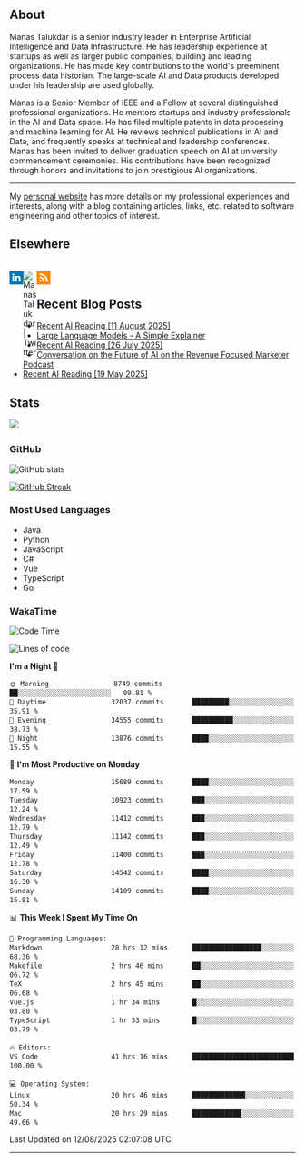 ## About

Manas Talukdar is a senior industry leader in Enterprise Artificial Intelligence and Data Infrastructure. He has leadership experience at startups as well as larger public companies, building and leading organizations. He has made key contributions to the world's preeminent process data historian. The large-scale AI and Data products developed under his leadership are used globally.

Manas is a Senior Member of IEEE and a Fellow at several distinguished professional organizations. He mentors startups and industry professionals in the AI and Data space. He has filed multiple patents in data processing and machine learning for AI. He reviews technical publications in AI and Data, and frequently speaks at technical and leadership conferences. Manas has been invited to deliver graduation speech on AI at university commencement ceremonies. His contributions have been recognized through honors and invitations to join prestigious AI organizations.

---

My [personal website](https://manastalukdar.github.io/) has more details on my professional experiences and interests, along with a blog containing articles, links, etc. related to software engineering and other topics of interest.

## Elsewhere

</br>

<a href="https://www.linkedin.com/in/manastalukdar" target="_blank">
  <img align="left" alt="Manas Talukdar | Linkedin" width="24px" src="https://raw.githubusercontent.com/edent/SuperTinyIcons/master/images/svg/linkedin.svg" />
</a>
<a href="https://www.twitter.com/manastalukdar" target="_blank">
  <img align="left" alt="Manas Talukdar | Twitter" width="24px" src="https://github.com/TheDudeThatCode/TheDudeThatCode/blob/master/Assets/Twitter.svg" />
</a>
<a href="https://manastalukdar.github.io/" target="_blank">
  <img align="left" alt="Manas Talukdar | Website" width="24px" src="https://github.com/edent/SuperTinyIcons/blob/master/images/svg/rss.svg" />
</a>

</br>

## Recent Blog Posts

<!-- BLOG:START -->
- [Recent AI Reading [11 August 2025]](https://manastalukdar.github.io/blog/2025/08/11/recent-ai-reading-11-august-2025/)
- [Large Language Models - A Simple Explainer](https://manastalukdar.github.io/blog/2025/08/08/large-language-models-simple-explainer/)
- [Recent AI Reading [26 July 2025]](https://manastalukdar.github.io/blog/2025/07/26/recent-ai-reading-26-july-2025/)
- [Conversation on the Future of AI on the Revenue Focused Marketer Podcast](https://manastalukdar.github.io/blog/2025/07/22/conversation-future-of-ai-revenue-focused-marketer-podcast/)
- [Recent AI Reading [19 May 2025]](https://manastalukdar.github.io/blog/2025/05/19/recent-ai-reading-19-may-2025/)
<!-- BLOG:END -->

## Stats

![](https://komarev.com/ghpvc/?username=manastalukdar)

### GitHub

![GitHub stats](https://github-readme-stats.vercel.app/api?username=manastalukdar&show_icons=true&hide_border=true&hide_rank=true&hide_title=true&icon_color=79ff97&text_color=cecac3&bg_color=4d4b4b)

[![GitHub Streak](https://streak-stats.demolab.com?user=manastalukdar&hide_border=true&border_radius=4&date_format=M%20j%5B%2C%20Y%5D&background=4D4B4B)](https://git.io/streak-stats)

### Most Used Languages

- Java
- Python
- JavaScript
- C#
- Vue
- TypeScript
- Go

<!--
![Top Langs](https://github-readme-stats.vercel.app/api/top-langs/?username=manastalukdar&layout=compact&hide_border=true&hide_title=true&icon_color=79ff97&text_color=cecac3&bg_color=4d4b4b)
-->

### WakaTime

<!--START_SECTION:waka-->
![Code Time](http://img.shields.io/badge/Code%20Time-5%2C872%20hrs%203%20mins-blue)

![Lines of code](https://img.shields.io/badge/From%20Hello%20World%20I%27ve%20Written-28.0%20million%20lines%20of%20code-blue)

**I'm a Night 🦉** 

```text
🌞 Morning                8749 commits        ██░░░░░░░░░░░░░░░░░░░░░░░   09.81 % 
🌆 Daytime                32037 commits       █████████░░░░░░░░░░░░░░░░   35.91 % 
🌃 Evening                34555 commits       ██████████░░░░░░░░░░░░░░░   38.73 % 
🌙 Night                  13876 commits       ████░░░░░░░░░░░░░░░░░░░░░   15.55 % 
```
📅 **I'm Most Productive on Monday** 

```text
Monday                   15689 commits       ████░░░░░░░░░░░░░░░░░░░░░   17.59 % 
Tuesday                  10923 commits       ███░░░░░░░░░░░░░░░░░░░░░░   12.24 % 
Wednesday                11412 commits       ███░░░░░░░░░░░░░░░░░░░░░░   12.79 % 
Thursday                 11142 commits       ███░░░░░░░░░░░░░░░░░░░░░░   12.49 % 
Friday                   11400 commits       ███░░░░░░░░░░░░░░░░░░░░░░   12.78 % 
Saturday                 14542 commits       ████░░░░░░░░░░░░░░░░░░░░░   16.30 % 
Sunday                   14109 commits       ████░░░░░░░░░░░░░░░░░░░░░   15.81 % 
```


📊 **This Week I Spent My Time On** 

```text
💬 Programming Languages: 
Markdown                 28 hrs 12 mins      █████████████████░░░░░░░░   68.36 % 
Makefile                 2 hrs 46 mins       ██░░░░░░░░░░░░░░░░░░░░░░░   06.72 % 
TeX                      2 hrs 45 mins       ██░░░░░░░░░░░░░░░░░░░░░░░   06.68 % 
Vue.js                   1 hr 34 mins        █░░░░░░░░░░░░░░░░░░░░░░░░   03.80 % 
TypeScript               1 hr 33 mins        █░░░░░░░░░░░░░░░░░░░░░░░░   03.79 % 

🔥 Editors: 
VS Code                  41 hrs 16 mins      █████████████████████████   100.00 % 

💻 Operating System: 
Linux                    20 hrs 46 mins      █████████████░░░░░░░░░░░░   50.34 % 
Mac                      20 hrs 29 mins      ████████████░░░░░░░░░░░░░   49.66 % 
```


 Last Updated on 12/08/2025 02:07:08 UTC
<!--END_SECTION:waka-->

---

<!--

**manastalukdar/manastalukdar** is a ✨ _special_ ✨ repository because its `README.md` (this file) appears on your GitHub profile.

Here are some ideas to get you started:

- 🔭 I’m currently working on ...
- 🌱 I’m currently learning ...
- 👯 I’m looking to collaborate on ...
- 🤔 I’m looking for help with ...
- 💬 Ask me about ...
- 📫 How to reach me: ...
- 😄 Pronouns: ...
- ⚡ Fun fact: ...
-->
